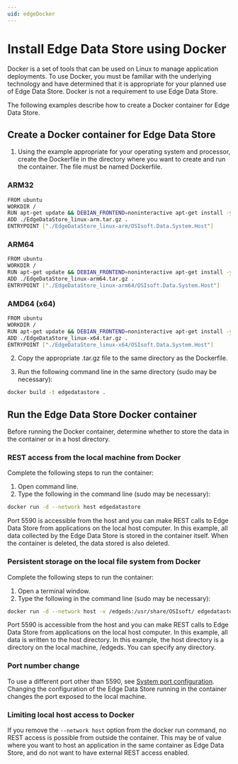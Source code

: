 ```yaml
---
uid: edgeDocker
---
```


# Install Edge Data Store using Docker

Docker is a set of tools that can be used on Linux to manage application deployments. To use Docker, you must be familiar with the underlying technology and have determined that it is appropriate for your planned use of Edge Data Store. Docker is not a requirement to use Edge Data Store.

The following examples describe how to create a Docker container for Edge Data Store. 

## Create a Docker container for Edge Data Store

1. Using the example appropriate for your operating system and processor, create the Dockerfile in the directory where you want to create and run the container. The file must be named Dockerfile.

### ARM32

```bash
FROM ubuntu
WORKDIR /
RUN apt-get update && DEBIAN_FRONTEND=noninteractive apt-get install -y --no-install-recommends libicu60 libssl1.0.0
ADD ./EdgeDataStore_linux-arm.tar.gz .
ENTRYPOINT ["./EdgeDataStore_linux-arm/OSIsoft.Data.System.Host"]
```

### ARM64

```bash
FROM ubuntu
WORKDIR /
RUN apt-get update && DEBIAN_FRONTEND=noninteractive apt-get install -y --no-install-recommends libicu60 libssl1.0.0
ADD ./EdgeDataStore_linux-arm64.tar.gz .
ENTRYPOINT ["./EdgeDataStore_linux-arm64/OSIsoft.Data.System.Host"]
```

### AMD64 (x64)

```bash
FROM ubuntu
WORKDIR /
RUN apt-get update && DEBIAN_FRONTEND=noninteractive apt-get install -y --no-install-recommends libicu60 libssl1.0.0
ADD ./EdgeDataStore_linux-x64.tar.gz .
ENTRYPOINT ["./EdgeDataStore_linux-x64/OSIsoft.Data.System.Host"]
```

2. Copy the appropriate .tar.gz file to the same directory as the Dockerfile.

3. Run the following command line in the same directory (sudo may be necessary):

```bash
docker build -t edgedatastore .
```

## Run the Edge Data Store Docker container

Before running the Docker container, determine whether to store the data in the container or in a host directory.

### REST access from the local machine from Docker

Complete the following steps to run the container:

1. Open command line.
2. Type the following in the command line (sudo may be necessary):

```bash
docker run -d --network host edgedatastore
```

Port 5590 is accessible from the host and you can make REST calls to Edge Data Store from applications on the local host computer. In this example, all data collected by the Edge Data Store is stored in the container itself. When the container is deleted, the data stored is also deleted.

### Persistent storage on the local file system from Docker

Complete the following steps to run the container:

1. Open a terminal window.
2. Type the following in the command line (sudo may be necessary):

```bash
docker run -d --network host -v /edgeds:/usr/share/OSIsoft/ edgedatastore
```

Port 5590 is accessible from the host and you can make REST calls to Edge Data Store from applications on the local host computer. In this example, all data is written to the host directory. In this example, the host directory is a directory on the local machine, /edgeds. You can specify any directory.

### Port number change

To use a different port other than 5590, see [System port configuration](xref:SystemPortConfiguration). Changing the configuration of the Edge Data Store running in the container changes the port exposed to the local machine.

### Limiting local host access to Docker

If you remove the `--network host` option from the docker run command, no REST access is possible from outside the container. This may be of value where you want to host an application in the same container as Edge Data Store, and do not want to have external REST access enabled.
